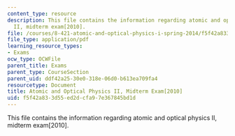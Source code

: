 ```yaml
---
content_type: resource
description: This file contains the information regarding atomic and optical physics
  II, midterm exam[2010].
file: /courses/8-421-atomic-and-optical-physics-i-spring-2014/f5f42a833d55ed2dcfa97e367845bd1d_MIT8_421S14_midterm2010.pdf
file_type: application/pdf
learning_resource_types:
- Exams
ocw_type: OCWFile
parent_title: Exams
parent_type: CourseSection
parent_uid: ddf42a25-30e0-318e-06d0-b613ea709fa4
resourcetype: Document
title: Atomic and Optical Physics II, Midterm Exam[2010]
uid: f5f42a83-3d55-ed2d-cfa9-7e367845bd1d
---
```

This file contains the information regarding atomic and optical physics II, midterm exam[2010].

